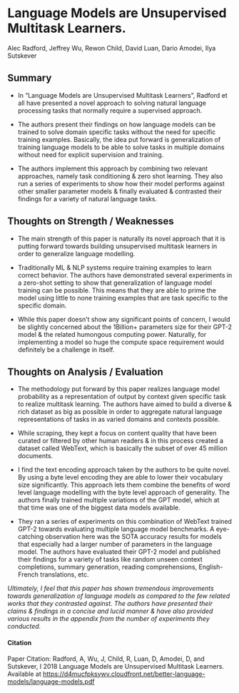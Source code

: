 # Language Models are Unsupervised Multitask Learners.

Alec Radford, Jeffrey Wu, Rewon Child, David Luan, Dario Amodei, Ilya Sutskever


## Summary 

- In “Language Models are Unsupervised Multitask Learners”, Radford et all have presented a novel approach to solving natural language processing tasks that normally require a supervised approach. 

- The authors present their findings on how language models can be trained to solve domain specific tasks without the need for specific training examples. Basically, the idea put forward is generalization of training language models to be able to solve tasks in multiple domains without need for explicit supervision and training. 

- The authors implement this approach by combining two relevant approaches, namely task conditioning & zero shot learning. They also run a series of experiments to show how their model performs against other smaller parameter models & finally evaluated & contrasted their findings for a variety of natural language tasks. 

## Thoughts on Strength / Weaknesses 

- The main strength of this paper is naturally its novel approach that it is putting forward towards building unsupervised multitask learners in order to generalize language modelling. 

- Traditionally ML & NLP systems require training examples to learn correct behavior. The authors have demonstrated several experiments in a zero-shot setting to show that generalization of language model training can be possible. This means that they are able to prime the model using little to none training examples that are task specific to the specific domain. 

- While this paper doesn’t show any significant points of concern, I would be slightly concerned about the 1Billion+ parameters size for their GPT-2 model & the related humongous computing power. Naturally, for implementing a model so huge the compute space requirement would definitely be a challenge in itself. 

## Thoughts on Analysis / Evaluation

- The methodology put forward by this paper realizes language model probability as a representation of output by context given specific task to realize multitask learning. The authors have aimed to build a diverse & rich dataset as big as possible in order to aggregate natural language representations of tasks in as varied domains and contexts possible. 

- While scraping, they kept a focus on content quality that have been curated or filtered by other human readers & in this process created a dataset called WebText, which is basically the subset of over 45 million documents. 

- I find the text encoding approach taken by the authors to be quite novel. By using a byte level encoding they are able to lower their vocabulary size significantly. This approach lets them combine the benefits of word level language modelling with the byte level approach of generality. The authors finally trained multiple variations of the GPT model, which at that time was one of the biggest data models available. 

- They ran a series of experiments on this combination of WebText trained GPT-2 towards evaluating multiple language model benchmarks. A eye-catching observation here was the SOTA accuracy results for models that especially had a larger number of parameters in the language model. The authors have evaluated their GPT-2 model and published their findings for a variety of tasks like random unseen context completions, summary generation, reading comprehensions, English-French translations, etc. 


_Ultimately, I feel that this paper has shown tremendous improvements towards generalization of language models as compared to the few related works that they contrasted against. The authors have presented their claims & findings in a concise and lucid manner & have also provided various results in the appendix from the number of experiments they conducted._



#### Citation 

Paper Citation: Radford, A, Wu, J, Child, R, Luan, D, Amodei, D, and Sutskever, I 2018 Language Models are Unsupervised Multitask Learners. Available at https://d4mucfpksywv.cloudfront.net/better-language-models/language-models.pdf